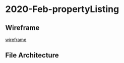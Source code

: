 # 2020-Feb-propertyListing

## Wireframe
[wireframe](https://github.com/Mayden-Academy/2020-feb-propertyListing/blob/addWireframe/Armadillo%20Estates%20Wireframe.pdf)

## File Architecture
